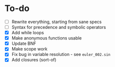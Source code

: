 # To-do

- [ ] Rewrite everything, starting from sane specs
- [ ] Syntax for precedence and symbolic operators
- [x] Add while loops
- [x] Make anonymous functions usable
- [x] Update BNF
- [x] Make scope work
- [x] Fix bug in variable resolution - see `euler_002.sin`
- [x] Add closures (sort-of)